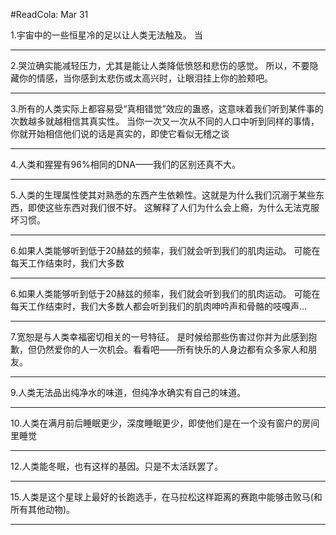 #ReadCola: Mar 31

1.宇宙中的一些恒星冷的足以让人类无法触及。 当

---

2.哭泣确实能减轻压力，尤其是能让人类降低愤怒和悲伤的感觉。 所以，不要隐藏你的情感，当你感到太悲伤或太高兴时，让眼泪挂上你的脸颊吧。

---

3.所有的人类实际上都容易受“真相错觉”效应的蛊惑，这意味着我们听到某件事的次数越多就越相信其真实性。 当你一次又一次从不同的人口中听到同样的事情，你就开始相信他们说的话是真实的，即使它看似无稽之谈

---

4.人类和猩猩有96%相同的DNA——我们的区别还真不大。

---

5.人类的生理属性使其对熟悉的东西产生依赖性。这就是为什么我们沉溺于某些东西，即使这些东西对我们很不好。 这解释了人们为什么会上瘾，为什么无法克服坏习惯。

---

6.如果人类能够听到低于20赫兹的频率，我们就会听到我们的肌肉运动。 可能在每天工作结束时，我们大多数

---

6.如果人类能够听到低于20赫兹的频率，我们就会听到我们的肌肉运动。 可能在每天工作结束时，我们大多数人都会听到我们的肌肉呻吟声和骨骼的吱嘎声…

---

7.宽恕是与人类幸福密切相关的一号特征。 是时候给那些伤害过你并为此感到抱歉，但仍然爱你的人一次机会。看看吧——所有快乐的人身边都有众多家人和朋友。

---

9.人类无法品出纯净水的味道，但纯净水确实有自己的味道。

---

10.人类在满月前后睡眠更少，深度睡眠更少，即使他们是在一个没有窗户的房间里睡觉

---

12.人类能冬眠，也有这样的基因。只是不太活跃罢了。

---

15.人类是这个星球上最好的长跑选手，在马拉松这样距离的赛跑中能够击败马(和所有其他动物)。

---

